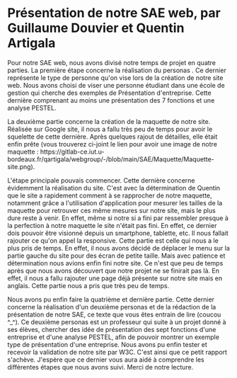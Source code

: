 <h1>Présentation de notre SAE web, par Guillaume Douvier et Quentin Artigala</h1>

<p>Pour notre SAE web, nous avons divisé notre temps de projet en quatre parties. La première étape concerne la réalisation du personas . Ce dernier représente le type de personne qu'on vise lors de la création de notre site web. Nous avons choisi de viser une personne étudiant dans une école de gestion qui cherche des exemples de Présentation d'entreprise. Cette dernière comprenant au moins une présentation des 7 fonctions et une analyse PESTEL.</p>

<p> La deuxième partie concerne la création de la maquette de notre site. Réalisée sur Google site, il nous a fallu très peu de temps pour avoir le squelette de cette dernière. Après quelques rajout de détailles, elle était enfin prête (vous trouverez ci-joint le lien pour avoir une image de notre maquette : https://gitlab-ce.iut.u-bordeaux.fr/qartigala/webgroup/-/blob/main/SAE/Maquette/Maquette-site.png).</p>

<p> L'étape principale pouvais commencer. Cette dernière concerne évidemment la réalisation du site. C'est  avec la détermination de Quentin que le site a rapidement comment à se rapprocher de notre maquette, notamment grâce a l'utilisation d'application pour mesurer les tailles de la maquette pour retrouver ces même mesures sur notre site, mais le plus dure reste à venir. En effet, même si notre si a fini par ressembler presque à la perfection à notre maquette le site n'était pas fini. En effet, ce dernier dois pouvoir être visionné depuis un smartphone, tablette, etc. Il nous fallait rajouter ce qu'on appel la responsive. Cette partie est celle qui nous a le plus pris de temps. En effet, il nous avons décidé de déplacer le menu sur la partie gauche du site pour des écran de petite taille. Mais avec patience et détermination nous avions enfin fini notre site. Ce n'est que peu de temps après que nous avons découvert que notre projet ne se finirait pas là. En effet, il nous a fallu rajouter une page déjà présente sur notre site mais en anglais. Cette partie nous a pris que très peu de temps.</p>

<p> Nous avons pu enfin faire la quatrième et dernière partie. Cette dernier concerne la réalisation d'un deuxième personas et de la rédaction de la présentation de notre SAE, ce texte que vous êtes entrain de lire (coucou ^_^). Ce deuxième personas est un professeur qui suite à un projet donné à ses élèves, chercher des idée de présentation des sept fonctions d'une entreprise et d'une analyse PESTEL, afin de pouvoir montrer un exemple type de présentation d'une entreprise. Nous avons pu enfin tester et recevoir la validation de notre site par W3C. C'est ainsi que ce petit rapport s'achève. J'espère que ce dernier vous aura aidé à comprendre les différentes étapes que nous avons suivi. Merci de notre lecture.</p>
